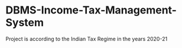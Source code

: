 # DBMS-Income-Tax-Management-System

Project is according to the Indian Tax Regime in the years 2020-21

